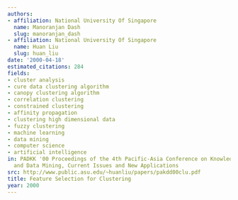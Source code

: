 ```yaml
---
authors:
- affiliation: National University Of Singapore
  name: Manoranjan Dash
  slug: manoranjan_dash
- affiliation: National University Of Singapore
  name: Huan Liu
  slug: huan_liu
date: '2000-04-18'
estimated_citations: 284
fields:
- cluster analysis
- cure data clustering algorithm
- canopy clustering algorithm
- correlation clustering
- constrained clustering
- affinity propagation
- clustering high dimensional data
- fuzzy clustering
- machine learning
- data mining
- computer science
- artificial intelligence
in: PADKK '00 Proceedings of the 4th Pacific-Asia Conference on Knowledge Discovery
  and Data Mining, Current Issues and New Applications
src: http://www.public.asu.edu/~huanliu/papers/pakdd00clu.pdf
title: Feature Selection for Clustering
year: 2000
---
```

